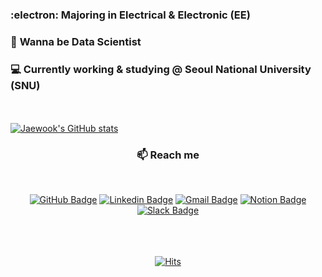 <!-- ![header](https://capsule-render.vercel.app/api?type=waving&color=gradient&height=200&section=header&reversal=true&animation=fadeIn&text=JaeWook%20Lee&fontSize=70&fontAlignY=30&fontAlign=28&desc=ML%20engineer&descSize=25&descAlign=63&descAlignY=35&rotate=-0.4) -->

### :electron: **Majoring in Electrical & Electronic (EE)**
<!-- ### :baby: **Machine-Learning Engineer** -->
### :rocket: **Wanna be Data Scientist**
### :computer: **Currently working & studying @ Seoul National University (SNU)**</br>

<!-- <h3 align="center"><b>🛠 Dev stack</b></h3></br>
<p align="center">
<img src="https://img.shields.io/badge/Python-3766AB?style=flat&logo=Python&logoColor=white"></a> &nbsp 
<img src="https://img.shields.io/badge/MATLAB-lightgrey?style=flat&logo=MATLAB&logoColor=white"></a> &nbsp
<img src="https://img.shields.io/badge/c-00599C?style=flat&logo=c&logoColor=white"/></a> &nbsp
<img src="https://img.shields.io/badge/VSCode-4f015e?style=flat&logo=VSCode&logoColor=white"></a> &nbsp
<img src="https://img.shields.io/badge/HTML5-E34F26?style=flat&logo=HTML5&logoColor=white"/></a> &nbsp
<img src="https://img.shields.io/badge/CSS3-green?style=flat&logo=CSS3&logoColor=white"/></a> &nbsp
<img src="https://img.shields.io/badge/JavaScript-F7DF1E?style=flat&logo=JavaScript&logoColor=white"/></a> &nbsp
<img src="https://img.shields.io/badge/MongoDB-47A248?style=flat&logo=MongoDB&logoColor=white"/></a> </p> -->

</br></br>[![Jaewook's GitHub stats](https://github-readme-stats.vercel.app/api?username=jaewook94&hide=prs,issues&count_private=true&show_icons=true&theme=dark)](https://github.com/jaewook94/github-readme-stats)

<!-- 이런식으로 Repository를 노출 -->
<!-- [![Readme Card](https://github-readme-stats.vercel.app/api/pin/?username=jaewook94&repo=data-crawling-project&theme=dark)](https://github.com/jaewook94/data-crawling-project) --> 

<h3 align="center"><b>📫 Reach me </b></h3></br>
<div align=center>

[![GitHub Badge](http://img.shields.io/badge/GitHub-141414?style=flat&logo=Github&logoColor=white&link=https://github.com/jaewook94/)](https://github.com/jaewook94/)
[![Linkedin Badge](https://img.shields.io/badge/LinkedIn-blue?style=flat&logo=Linkedin&logoColor=white&link=https://www.linkedin.com/in/jaewooklee/)](https://www.linkedin.com/in/jaewooklee/)
[![Gmail Badge](https://img.shields.io/badge/Gmail-d14836?style=flat&logo=Gmail&logoColor=white&link=mailto:wodnr079@gmail.com)](mailto:wodnr079@gmail.com)
[![Notion Badge](https://img.shields.io/badge/Notion-orange?style=flat&logo=Notion&logoColor=white&link=https://www.notion.so/jaewooklee/)](https://www.notion.so/jaewooklee/)
[![Slack Badge](https://img.shields.io/badge/Slack-3c0147?style=flat&logo=Slack&logoColor=white&link=mailto:jaewook.lee@coxwave.com)](mailto:jaewook.lee@coxwave.com) </br></br>

</br></br>[![Hits](https://hits.seeyoufarm.com/api/count/incr/badge.svg?url=https%3A%2F%2Fgithub.com%2Fjaewook94&count_bg=%23EDF5E7&title_bg=%23555555&icon=&icon_color=%23E7E7E7&title=hits&edge_flat=false)](https://hits.seeyoufarm.com)
  
 </div>

